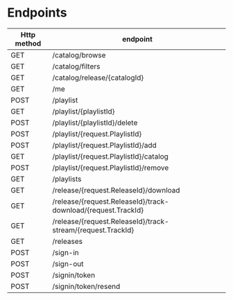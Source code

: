 # Endpoints

|Http method|endpoint|
| - | - |
|GET|/catalog/browse|
|GET|/catalog/filters|
|GET|/catalog/release/{catalogId}|
|GET|/me|
|POST|/playlist|
|GET|/playlist/{playlistId}|
|POST|/playlist/{playlistId}/delete|
|POST|/playlist/{request.PlaylistId}|
|POST|/playlist/{request.PlaylistId}/add|
|GET|/playlist/{request.PlaylistId}/catalog|
|POST|/playlist/{request.PlaylistId}/remove|
|GET|/playlists|
|GET|/release/{request.ReleaseId}/download|
|GET|/release/{request.ReleaseId}/track-download/{request.TrackId}|
|GET|/release/{request.ReleaseId}/track-stream/{request.TrackId}|
|GET|/releases|
|POST|/sign-in|
|POST|/sign-out|
|POST|/signin/token|
|POST|/signin/token/resend|
